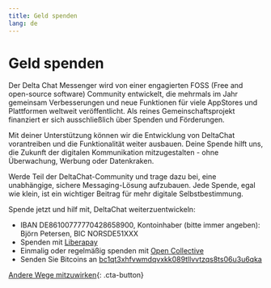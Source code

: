 ```yaml
---
title: Geld spenden
lang: de
---
```


# Geld spenden

Der Delta Chat Messenger wird von einer engagierten FOSS (Free and open-source software) Community entwickelt, die mehrmals im Jahr gemeinsam Verbesserungen und neue Funktionen für viele AppStores und Plattformen weltweit veröffentlicht. Als reines Gemeinschaftsprojekt finanziert er sich ausschließlich über Spenden und Förderungen.

Mit deiner Unterstützung können wir die Entwicklung von DeltaChat vorantreiben und die Funktionalität weiter ausbauen. Deine Spende hilft uns, die Zukunft der digitalen Kommunikation mitzugestalten - ohne Überwachung, Werbung oder Datenkraken.

Werde Teil der DeltaChat-Community und trage dazu bei, eine unabhängige, sichere Messaging-Lösung aufzubauen. Jede Spende, egal wie klein, ist ein wichtiger Beitrag für mehr digitale Selbstbestimmung.

Spende jetzt und hilf mit, DeltaChat weiterzuentwickeln:

- IBAN DE86100777770428658900, Kontoinhaber (bitte immer angeben): Björn Petersen, BIC NORSDE51XXX
- Spenden mit [Liberapay](https://liberapay.com/delta.chat/)
- Einmalig oder regelmäßig spenden mit [Open Collective](https://opencollective.com/delta-chat/donate)
- Senden Sie Bitcoins an [bc1qt3xhfvwmdqvxkk089tllvvtzqs8ts06u3u6qka](bitcoin:bc1qt3xhfvwmdqvxkk089tllvvtzqs8ts06u3u6qka)

[Andere Wege mitzuwirken](contribute){: .cta-button}
